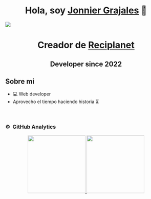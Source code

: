 <div align="center">
<h1 align="center">Hola, soy <a href="https://www.instagram.com/jonni.g21/">Jonnier Grajales</a> 👋</h1>
</div>
<img src="https://imagizer.imageshack.com/img924/8493/j8Nu5J.png">
<div align="center">
  <h1>Creador de <a href = "https://jonniergrajalesalzate.github.io/RECIPLANET_IESA/">Reciplanet</a></h1>
  <h2>Developer since 2022</h2>
</div>


## Sobre mi
- 💻 Web developer
- Aprovecho el tiempo haciendo historia ⏳
<br>


### ⚙️ &nbsp;GitHub Analytics

<p align="center">
<a href="https://github.com/JonnierGrajalesAlzate">
  <img height="180em" src="https://github-readme-stats-eight-theta.vercel.app/api?username=JonnierGrajalesAlzate&show_icons=true&theme=algolia&include_all_commits=true&count_private=true"/>
  <img height="180em" src="https://github-readme-stats-eight-theta.vercel.app/api/top-langs/?username=JonnierGrajalesAlzate&layout=compact&langs_count=8&theme=algolia"/>
</a>
</p>

